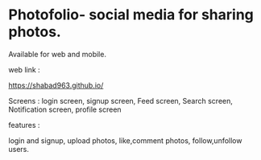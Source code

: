 # Photofolio- social media for sharing photos.
Available for web and mobile.

web link : 

https://shabad963.github.io/



Screens :
login screen,
signup screen,
Feed screen,
Search screen,
Notification screen,
profile screen

features : 

login and signup,
upload photos,
like,comment photos,
follow,unfollow users.